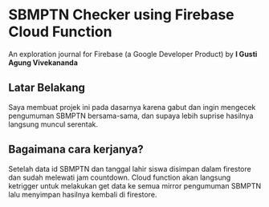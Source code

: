 # SBMPTN Checker using Firebase Cloud Function

An exploration journal for Firebase (a Google Developer Product) by **I Gusti Agung Vivekananda**

## Latar Belakang

Saya membuat projek ini pada dasarnya karena gabut dan ingin mengecek pengumuman SBMPTN bersama-sama, dan supaya lebih suprise hasilnya langsung muncul serentak.

## Bagaimana cara kerjanya?

Setelah data id SBMPTN dan tanggal lahir siswa disimpan dalam firestore dan sudah melewati jam countdown. Cloud function akan langsung ketrigger untuk melakukan get data ke semua mirror pengumuman SBMPTN lalu menyimpan hasilnya kembali di firestore.
